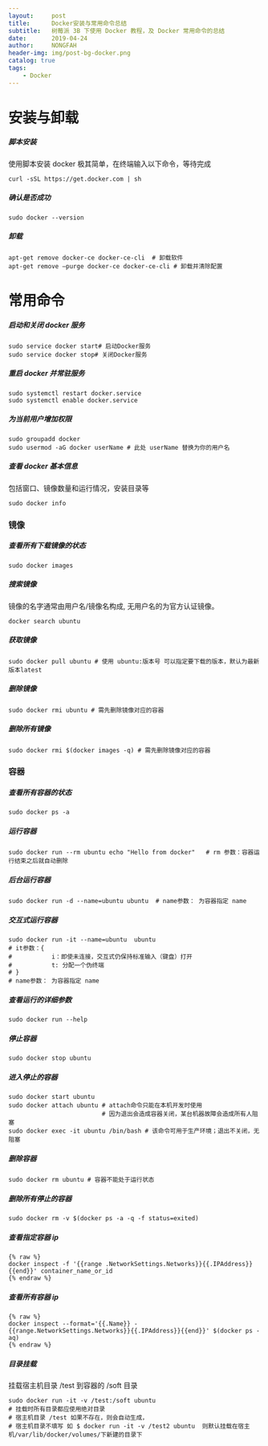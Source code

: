 ```yaml
---
layout:     post
title:      Docker安装与常用命令总结
subtitle:   树莓派 3B 下使用 Docker 教程，及 Docker 常用命令的总结
date:       2019-04-24
author:     NONGFAH
header-img: img/post-bg-docker.png
catalog: true
tags:
    - Docker
---
```


# 安装与卸载
##### 脚本安装  
使用脚本安装 docker 极其简单，在终端输入以下命令，等待完成  

    curl -sSL https://get.docker.com | sh
    
##### 确认是否成功

    sudo docker --version  
    
    
##### 卸载  

    apt-get remove docker-ce docker-ce-cli  # 卸载软件  
    apt-get remove –purge docker-ce docker-ce-cli # 卸载并清除配置  
    
# 常用命令  
##### 启动和关闭 docker 服务  

    sudo service docker start# 启动Docker服务
    sudo service docker stop# 关闭Docker服务
    
##### 重启 docker 并常驻服务  

    sudo systemctl restart docker.service 
    sudo systemctl enable docker.service
    
##### 为当前用户增加权限  

    sudo groupadd docker
    sudo usermod -aG docker userName # 此处 userName 替换为你的用户名
    
##### 查看 docker 基本信息  
包括窗口、镜像数量和运行情况，安装目录等    
    
    sudo docker info 
    
### 镜像  
##### 查看所有下载镜像的状态  
    
    sudo docker images 
    
##### 搜索镜像  
镜像的名字通常由用户名/镜像名构成, 无用户名的为官方认证镜像。
    
    docker search ubuntu 
    
##### 获取镜像  
    
    sudo docker pull ubuntu # 使用 ubuntu:版本号 可以指定要下载的版本，默认为最新版本latest 
    
##### 删除镜像  
    
    sudo docker rmi ubuntu # 需先删除镜像对应的容器 
    
##### 删除所有镜像  
    
    sudo docker rmi $(docker images -q) # 需先删除镜像对应的容器 
    
### 容器  
##### 查看所有容器的状态  
    
    sudo docker ps -a
    
##### 运行容器  
    
    sudo docker run --rm ubuntu echo "Hello from docker"   # rm 参数：容器运行结束之后就自动删除 
    
##### 后台运行容器  
    
    sudo docker run -d --name=ubuntu ubuntu  # name参数： 为容器指定 name
    
##### 交互式运行容器  
    
    sudo docker run -it --name=ubuntu  ubuntu
    # it参数：{
    #           i：即使未连接，交互式仍保持标准输入（键盘）打开  
    #           t: 分配一个伪终端
    # }
    # name参数： 为容器指定 name
    
##### 查看运行的详细参数  
    
    sudo docker run --help
    
##### 停止容器  
    
    sudo docker stop ubuntu
    
##### 进入停止的容器  
    
    sudo docker start ubuntu
    sudo docker attach ubuntu # attach命令只能在本机开发时使用
                              # 因为退出会造成容器关闭，某台机器故障会造成所有人阻塞
    sudo docker exec -it ubuntu /bin/bash # 该命令可用于生产环境；退出不关闭，无阻塞
    
##### 删除容器  
    
    sudo docker rm ubuntu # 容器不能处于运行状态
    
#####  删除所有停止的容器  
    
    sudo docker rm -v $(docker ps -a -q -f status=exited)
    
##### 查看指定容器 ip  
    
    {% raw %} 
    docker inspect -f '{{range .NetworkSettings.Networks}}{{.IPAddress}}{{end}}' container_name_or_id
    {% endraw %}
        
##### 查看所有容器 ip   
    
    {% raw %} 
    docker inspect --format='{{.Name}} - {{range.NetworkSettings.Networks}}{{.IPAddress}}{{end}}' $(docker ps -aq)
    {% endraw %}

##### 目录挂载  
挂载宿主机目录 /test 到容器的 /soft 目录
    
    sudo docker run -it -v /test:/soft ubuntu 
    # 挂载时所有目录都应使用绝对目录
    # 宿主机目录 /test 如果不存在，则会自动生成，
    # 宿主机目录不填写 如 $ docker run -it -v /test2 ubuntu  则默认挂载在宿主机/var/lib/docker/volumes/下新建的目录下
